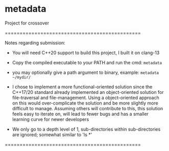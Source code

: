 # metadata

Project for crossover

==============================================

Notes regarding submission:

- You will need C++20 support to build this project, I built it on clang-13

- Copy the compiled executable to your PATH and run the cmd: `metadata`

- you may optionally give a path argument to binary, example: `metadata ~/mydir/`

- I chose to implement a more functional-oriented solution since the C++17/20 standard already implemented an object-oriented solution for file-traversal and file-management. Using a object-oriented approach on this would over-complicate the solution and be more slightly more difficult to manage. Assuming others will contribute to this, this solution feels easy to iterate on, will lead to fewer bugs and has a smaller learning curve for newer developers

- We only go to a depth level of 1, sub-directories within sub-directories are ignored; somewhat similar to 'ls *'

==============================================
